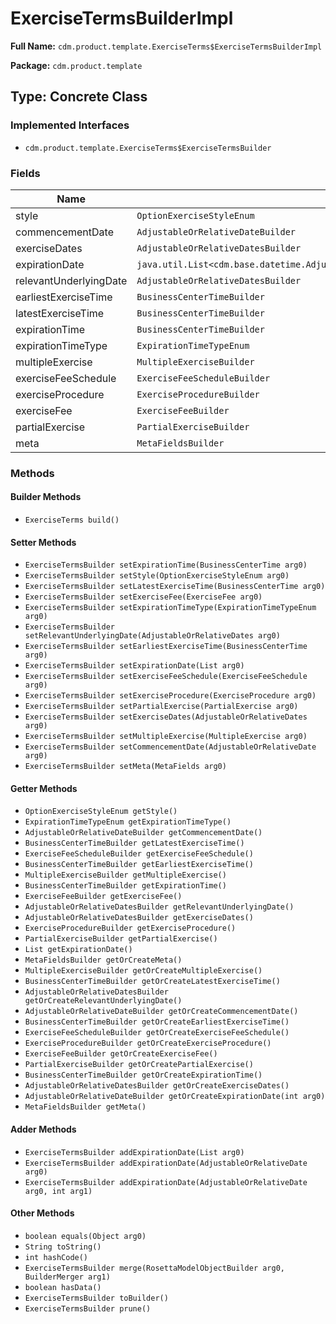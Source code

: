 # ExerciseTermsBuilderImpl

**Full Name:** `cdm.product.template.ExerciseTerms$ExerciseTermsBuilderImpl`

**Package:** `cdm.product.template`

## Type: Concrete Class

### Implemented Interfaces

- `cdm.product.template.ExerciseTerms$ExerciseTermsBuilder`

### Fields

| Name | Type | Description |
|------|------|-------------|
| style | `OptionExerciseStyleEnum` |  |
| commencementDate | `AdjustableOrRelativeDateBuilder` |  |
| exerciseDates | `AdjustableOrRelativeDatesBuilder` |  |
| expirationDate | `java.util.List<cdm.base.datetime.AdjustableOrRelativeDate$AdjustableOrRelativeDateBuilder>` |  |
| relevantUnderlyingDate | `AdjustableOrRelativeDatesBuilder` |  |
| earliestExerciseTime | `BusinessCenterTimeBuilder` |  |
| latestExerciseTime | `BusinessCenterTimeBuilder` |  |
| expirationTime | `BusinessCenterTimeBuilder` |  |
| expirationTimeType | `ExpirationTimeTypeEnum` |  |
| multipleExercise | `MultipleExerciseBuilder` |  |
| exerciseFeeSchedule | `ExerciseFeeScheduleBuilder` |  |
| exerciseProcedure | `ExerciseProcedureBuilder` |  |
| exerciseFee | `ExerciseFeeBuilder` |  |
| partialExercise | `PartialExerciseBuilder` |  |
| meta | `MetaFieldsBuilder` |  |

### Methods

#### Builder Methods

- `ExerciseTerms build()`

#### Setter Methods

- `ExerciseTermsBuilder setExpirationTime(BusinessCenterTime arg0)`
- `ExerciseTermsBuilder setStyle(OptionExerciseStyleEnum arg0)`
- `ExerciseTermsBuilder setLatestExerciseTime(BusinessCenterTime arg0)`
- `ExerciseTermsBuilder setExerciseFee(ExerciseFee arg0)`
- `ExerciseTermsBuilder setExpirationTimeType(ExpirationTimeTypeEnum arg0)`
- `ExerciseTermsBuilder setRelevantUnderlyingDate(AdjustableOrRelativeDates arg0)`
- `ExerciseTermsBuilder setEarliestExerciseTime(BusinessCenterTime arg0)`
- `ExerciseTermsBuilder setExpirationDate(List arg0)`
- `ExerciseTermsBuilder setExerciseFeeSchedule(ExerciseFeeSchedule arg0)`
- `ExerciseTermsBuilder setExerciseProcedure(ExerciseProcedure arg0)`
- `ExerciseTermsBuilder setPartialExercise(PartialExercise arg0)`
- `ExerciseTermsBuilder setExerciseDates(AdjustableOrRelativeDates arg0)`
- `ExerciseTermsBuilder setMultipleExercise(MultipleExercise arg0)`
- `ExerciseTermsBuilder setCommencementDate(AdjustableOrRelativeDate arg0)`
- `ExerciseTermsBuilder setMeta(MetaFields arg0)`

#### Getter Methods

- `OptionExerciseStyleEnum getStyle()`
- `ExpirationTimeTypeEnum getExpirationTimeType()`
- `AdjustableOrRelativeDateBuilder getCommencementDate()`
- `BusinessCenterTimeBuilder getLatestExerciseTime()`
- `ExerciseFeeScheduleBuilder getExerciseFeeSchedule()`
- `BusinessCenterTimeBuilder getEarliestExerciseTime()`
- `MultipleExerciseBuilder getMultipleExercise()`
- `BusinessCenterTimeBuilder getExpirationTime()`
- `ExerciseFeeBuilder getExerciseFee()`
- `AdjustableOrRelativeDatesBuilder getRelevantUnderlyingDate()`
- `AdjustableOrRelativeDatesBuilder getExerciseDates()`
- `ExerciseProcedureBuilder getExerciseProcedure()`
- `PartialExerciseBuilder getPartialExercise()`
- `List getExpirationDate()`
- `MetaFieldsBuilder getOrCreateMeta()`
- `MultipleExerciseBuilder getOrCreateMultipleExercise()`
- `BusinessCenterTimeBuilder getOrCreateLatestExerciseTime()`
- `AdjustableOrRelativeDatesBuilder getOrCreateRelevantUnderlyingDate()`
- `AdjustableOrRelativeDateBuilder getOrCreateCommencementDate()`
- `BusinessCenterTimeBuilder getOrCreateEarliestExerciseTime()`
- `ExerciseFeeScheduleBuilder getOrCreateExerciseFeeSchedule()`
- `ExerciseProcedureBuilder getOrCreateExerciseProcedure()`
- `ExerciseFeeBuilder getOrCreateExerciseFee()`
- `PartialExerciseBuilder getOrCreatePartialExercise()`
- `BusinessCenterTimeBuilder getOrCreateExpirationTime()`
- `AdjustableOrRelativeDatesBuilder getOrCreateExerciseDates()`
- `AdjustableOrRelativeDateBuilder getOrCreateExpirationDate(int arg0)`
- `MetaFieldsBuilder getMeta()`

#### Adder Methods

- `ExerciseTermsBuilder addExpirationDate(List arg0)`
- `ExerciseTermsBuilder addExpirationDate(AdjustableOrRelativeDate arg0)`
- `ExerciseTermsBuilder addExpirationDate(AdjustableOrRelativeDate arg0, int arg1)`

#### Other Methods

- `boolean equals(Object arg0)`
- `String toString()`
- `int hashCode()`
- `ExerciseTermsBuilder merge(RosettaModelObjectBuilder arg0, BuilderMerger arg1)`
- `boolean hasData()`
- `ExerciseTermsBuilder toBuilder()`
- `ExerciseTermsBuilder prune()`

